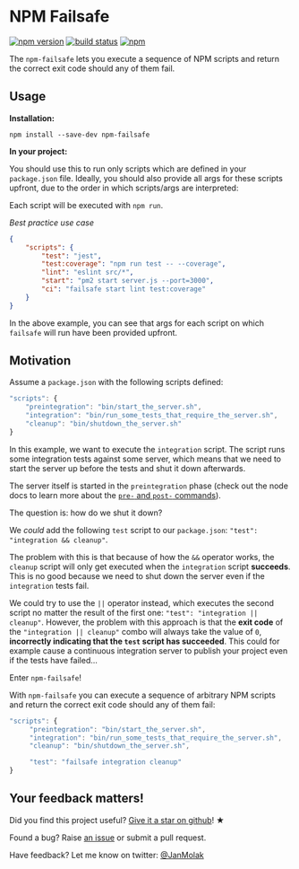 # NPM Failsafe

[![npm version][npm-version-image]][npm-version-url]
[![build status][actions-image]][actions-url]
[![npm][npm-stats-image]][npm-stats-url]

[actions-image]: https://github.com/jan-molak/npm-failsafe/workflows/Main/badge.svg
[actions-url]: https://github.com/jan-molak/npm-failsafe/actions
[npm-stats-image]: https://img.shields.io/npm/dm/npm-failsafe.svg?style=flat
[npm-stats-url]: https://npm-stat.com/charts.html?package=npm-failsafe
[npm-version-image]: https://badge.fury.io/js/npm-failsafe.svg
[npm-version-url]: https://badge.fury.io/js/npm-failsafe

The `npm-failsafe` lets you execute a sequence of NPM scripts and return the correct exit code
should any of them fail.

## Usage

**Installation:**

```
npm install --save-dev npm-failsafe
```

**In your project:**

You should use this to run only scripts which are defined in your `package.json` file. 
Ideally, you should also provide all args for these scripts upfront, due to the order in which scripts/args are interpreted:

Each script will be executed with `npm run`.

*Best practice use case*

```json
{
    "scripts": {
        "test": "jest",
        "test:coverage": "npm run test -- --coverage",
        "lint": "eslint src/*",
        "start": "pm2 start server.js --port=3000",
        "ci": "failsafe start lint test:coverage"
    }
}
```

In the above example, you can see that args for each script on which `failsafe` will run have been provided upfront.

## Motivation

Assume a `package.json` with the following scripts defined:

```js
"scripts": {
    "preintegration": "bin/start_the_server.sh",
    "integration": "bin/run_some_tests_that_require_the_server.sh",
    "cleanup": "bin/shutdown_the_server.sh"
}
```

In this example, we want to execute the `integration` script.
The script runs some integration tests against some server,
which means that we need to start the server up before the tests and shut it
down afterwards.

The server itself is started in the `preintegration` phase
(check out the node docs to learn more about the
[`pre-` and `post-` commands](https://docs.npmjs.com/misc/scripts)).

The question is: how do we shut it down?

We _could_ add the following `test` script to our `package.json`:
`"test": "integration && cleanup"`.

The problem with this is that because of how the `&&` operator works, the `cleanup` script
will only get executed when the `integration` script **succeeds**. This is no good because we need
to shut down the server even if the `integration` tests fail.

We could try to use the `||` operator instead, which executes the second script no matter the result
of the first one: `"test": "integration || cleanup"`.
However, the problem with this approach is that the **exit code** of the `"integration || cleanup"`
combo will always take the value of `0`, **incorrectly indicating that the `test` script has succeeded**.
This could for example cause a continuous integration server to publish
your project even if the tests have failed...

Enter `npm-failsafe`!

With `npm-failsafe` you can execute a sequence of arbitrary NPM scripts and return the correct exit code
should any of them fail:

```js
"scripts": {
     "preintegration": "bin/start_the_server.sh",
     "integration": "bin/run_some_tests_that_require_the_server.sh",
     "cleanup": "bin/shutdown_the_server.sh",

     "test": "failsafe integration cleanup"
}
```

## Your feedback matters!

Did you find this project useful? [Give it a star on github](https://github.com/jan-molak/npm-failsafe)! &#9733;

Found a bug? Raise [an issue](https://github.com/jan-molak/npm-failsafe/issues?state=open)
or submit a pull request.

Have feedback? Let me know on twitter: [@JanMolak](https://twitter.com/JanMolak)
